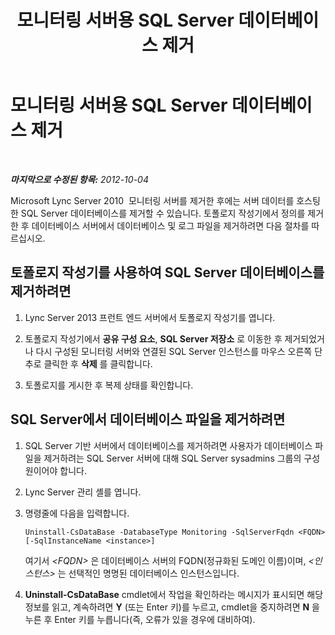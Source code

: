 ﻿---
title: 모니터링 서버용 SQL Server 데이터베이스 제거
TOCTitle: 모니터링 서버용 SQL Server 데이터베이스 제거
ms:assetid: aed5e394-d63e-4ad4-af40-f12d3a044344
ms:mtpsurl: https://technet.microsoft.com/ko-kr/library/JJ721848(v=OCS.15)
ms:contentKeyID: 49885929
ms.date: 08/24/2015
mtps_version: v=OCS.15
ms.translationtype: HT
---

# 모니터링 서버용 SQL Server 데이터베이스 제거

 

_**마지막으로 수정된 항목:** 2012-10-04_

Microsoft Lync Server 2010  모니터링 서버를 제거한 후에는 서버 데이터를 호스팅한 SQL Server 데이터베이스를 제거할 수 있습니다. 토폴로지 작성기에서 정의를 제거한 후 데이터베이스 서버에서 데이터베이스 및 로그 파일을 제거하려면 다음 절차를 따르십시오.

## 토폴로지 작성기를 사용하여 SQL Server 데이터베이스를 제거하려면

1.  Lync Server 2013 프런트 엔드 서버에서 토폴로지 작성기를 엽니다.

2.  토폴로지 작성기에서 **공유 구성 요소**, **SQL Server 저장소** 로 이동한 후 제거되었거나 다시 구성된 모니터링 서버와 연결된 SQL Server 인스턴스를 마우스 오른쪽 단추로 클릭한 후 **삭제** 를 클릭합니다.

3.  토폴로지를 게시한 후 복제 상태를 확인합니다.

## SQL Server에서 데이터베이스 파일을 제거하려면

1.  SQL Server 기반 서버에서 데이터베이스를 제거하려면 사용자가 데이터베이스 파일을 제거하려는 SQL Server 서버에 대해 SQL Server sysadmins 그룹의 구성원이어야 합니다.

2.  Lync Server 관리 셸를 엽니다.

3.  명령줄에 다음을 입력합니다.
    
        Uninstall-CsDataBase -DatabaseType Monitoring -SqlServerFqdn <FQDN> [-SqlInstanceName <instance>]
    
    여기서 *\<FQDN\>* 은 데이터베이스 서버의 FQDN(정규화된 도메인 이름)이며, *\<인스턴스\>* 는 선택적인 명명된 데이터베이스 인스턴스입니다.

4.  **Uninstall-CsDataBase** cmdlet에서 작업을 확인하라는 메시지가 표시되면 해당 정보를 읽고, 계속하려면 **Y** (또는 Enter 키)를 누르고, cmdlet을 중지하려면 **N** 을 누른 후 Enter 키를 누릅니다(즉, 오류가 있을 경우에 대비하여).

